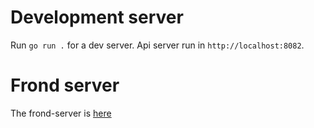 # Development server
Run `go run .` for a dev server. Api server run in `http://localhost:8082`.

# Frond server

The frond-server is [here](https://github.com/Lurey2/map-bus-ayacucho) 
